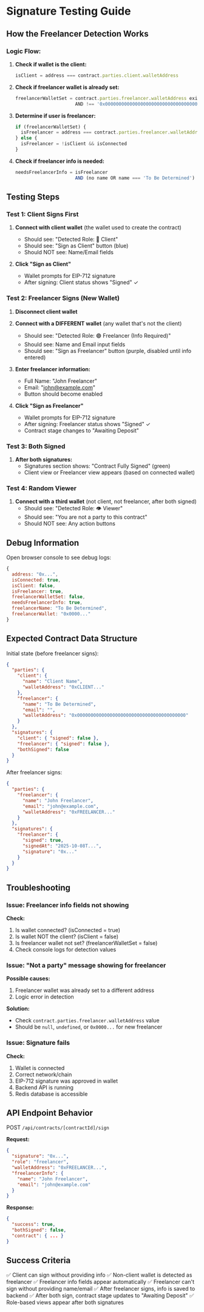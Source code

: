 # Signature Testing Guide

## How the Freelancer Detection Works

### Logic Flow:

1. **Check if wallet is the client:**
   ```typescript
   isClient = address === contract.parties.client.walletAddress
   ```

2. **Check if freelancer wallet is already set:**
   ```typescript
   freelancerWalletSet = contract.parties.freelancer.walletAddress exists 
                         AND !== '0x0000000000000000000000000000000000000000'
   ```

3. **Determine if user is freelancer:**
   ```typescript
   if (freelancerWalletSet) {
     isFreelancer = address === contract.parties.freelancer.walletAddress
   } else {
     isFreelancer = !isClient && isConnected
   }
   ```

4. **Check if freelancer info is needed:**
   ```typescript
   needsFreelancerInfo = isFreelancer 
                         AND (no name OR name === 'To Be Determined')
   ```

## Testing Steps

### Test 1: Client Signs First

1. **Connect with client wallet** (the wallet used to create the contract)
   - Should see: "Detected Role: 🔵 Client"
   - Should see: "Sign as Client" button (blue)
   - Should NOT see: Name/Email fields

2. **Click "Sign as Client"**
   - Wallet prompts for EIP-712 signature
   - After signing: Client status shows "Signed" ✓

### Test 2: Freelancer Signs (New Wallet)

1. **Disconnect client wallet**

2. **Connect with a DIFFERENT wallet** (any wallet that's not the client)
   - Should see: "Detected Role: 🟣 Freelancer (Info Required)"
   - Should see: Name and Email input fields
   - Should see: "Sign as Freelancer" button (purple, disabled until info entered)

3. **Enter freelancer information:**
   - Full Name: "John Freelancer"
   - Email: "john@example.com"
   - Button should become enabled

4. **Click "Sign as Freelancer"**
   - Wallet prompts for EIP-712 signature
   - After signing: Freelancer status shows "Signed" ✓
   - Contract stage changes to "Awaiting Deposit"

### Test 3: Both Signed

1. **After both signatures:**
   - Signatures section shows: "Contract Fully Signed" (green)
   - Client view or Freelancer view appears (based on connected wallet)

### Test 4: Random Viewer

1. **Connect with a third wallet** (not client, not freelancer, after both signed)
   - Should see: "Detected Role: 👁️ Viewer"
   - Should see: "You are not a party to this contract"
   - Should NOT see: Any action buttons

## Debug Information

Open browser console to see debug logs:
```javascript
{
  address: "0x...",
  isConnected: true,
  isClient: false,
  isFreelancer: true,
  freelancerWalletSet: false,
  needsFreelancerInfo: true,
  freelancerName: "To Be Determined",
  freelancerWallet: "0x0000..."
}
```

## Expected Contract Data Structure

Initial state (before freelancer signs):
```json
{
  "parties": {
    "client": {
      "name": "Client Name",
      "walletAddress": "0xCLIENT..."
    },
    "freelancer": {
      "name": "To Be Determined",
      "email": "",
      "walletAddress": "0x0000000000000000000000000000000000000000"
    }
  },
  "signatures": {
    "client": { "signed": false },
    "freelancer": { "signed": false },
    "bothSigned": false
  }
}
```

After freelancer signs:
```json
{
  "parties": {
    "freelancer": {
      "name": "John Freelancer",
      "email": "john@example.com",
      "walletAddress": "0xFREELANCER..."
    }
  },
  "signatures": {
    "freelancer": { 
      "signed": true,
      "signedAt": "2025-10-08T...",
      "signature": "0x..."
    }
  }
}
```

## Troubleshooting

### Issue: Freelancer info fields not showing

**Check:**
1. Is wallet connected? (isConnected = true)
2. Is wallet NOT the client? (isClient = false)
3. Is freelancer wallet not set? (freelancerWalletSet = false)
4. Check console logs for detection values

### Issue: "Not a party" message showing for freelancer

**Possible causes:**
1. Freelancer wallet was already set to a different address
2. Logic error in detection

**Solution:**
- Check `contract.parties.freelancer.walletAddress` value
- Should be `null`, `undefined`, or `0x0000...` for new freelancer

### Issue: Signature fails

**Check:**
1. Wallet is connected
2. Correct network/chain
3. EIP-712 signature was approved in wallet
4. Backend API is running
5. Redis database is accessible

## API Endpoint Behavior

POST `/api/contracts/[contractId]/sign`

**Request:**
```json
{
  "signature": "0x...",
  "role": "freelancer",
  "walletAddress": "0xFREELANCER...",
  "freelancerInfo": {
    "name": "John Freelancer",
    "email": "john@example.com"
  }
}
```

**Response:**
```json
{
  "success": true,
  "bothSigned": false,
  "contract": { ... }
}
```

## Success Criteria

✅ Client can sign without providing info
✅ Non-client wallet is detected as freelancer
✅ Freelancer info fields appear automatically
✅ Freelancer can't sign without providing name/email
✅ After freelancer signs, info is saved to backend
✅ After both sign, contract stage updates to "Awaiting Deposit"
✅ Role-based views appear after both signatures
